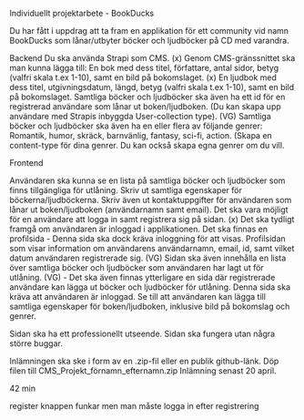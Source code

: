 Individuellt projektarbete - BookDucks

Du har fått i uppdrag att ta fram en applikation för ett community vid namn BookDucks som lånar/utbyter böcker och ljudböcker på CD med varandra.

Backend
Du ska använda Strapi som CMS. (x)
Genom CMS-gränssnittet ska man kunna lägga till:
En bok med dess titel, författare, antal sidor, betyg (valfri skala t.ex 1-10), samt en bild på bokomslaget. (x)
En ljudbok med dess titel, utgivningsdatum, längd, betyg (valfri skala t.ex 1-10), samt en bild på bokomslaget. 
Samtliga böcker och ljudböcker ska även ha ett id för en registrerad användare som lånar ut boken/ljudboken. (Du kan skapa upp användare med Strapis inbyggda User-collection type).
(VG) Samtliga böcker och ljudböcker ska även ha en eller flera av följande genrer: Romantik, humor, skräck, barnvänlig, fantasy, sci-fi, action. (Skapa en content-type för dina genrer. Du kan också skapa egna genrer om du vill.

Frontend

Användaren ska kunna se en lista på samtliga böcker och ljudböcker som finns tillgängliga för utlåning. Skriv ut samtliga egenskaper för böckerna/ljudböckerna. Skriv även ut kontaktuppgifter för användaren som lånar ut boken/ljudboken (användarnamn samt email).
Det ska vara möjligt för en användare att logga in samt registrera sig på sidan. (x)
Det ska tydligt framgå om användaren är inloggad i applikationen.
Det ska finnas en profilsida - Denna sida ska dock kräva inloggning för att visas.
Profilsidan som visar information om användarens användarnamn, email, id, samt vilket datum användaren registrerade sig. (VG) Sidan ska även innehålla en lista över samtliga böcker och ljudböcker som användaren har lagt ut för utlåning.
(VG) - Det ska även finnas ytterligare en sida där registrerade användare kan lägga ut böcker och ljudböcker för utlåning. Denna sida ska kräva att användaren är inloggad. Se till att användaren kan lägga till samtliga egenskaper för boken/ljudboken, inklusive bild på bokomslag och genrer. 

Sidan ska ha ett professionellt utseende.
Sidan ska fungera utan några större buggar.

Inlämningen ska ske i form av en .zip-fil eller en publik github-länk.
Döp filen till CMS_Projekt_förnamn_efternamn.zip
Inlämning senast 20 april.


42 min

register knappen funkar men man måste logga in efter registrering



